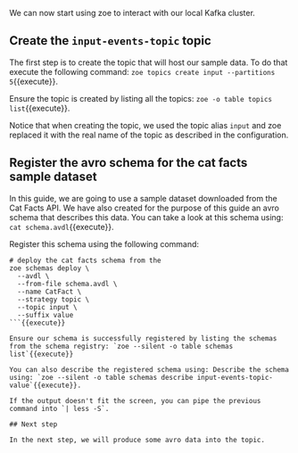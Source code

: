 We can now start using zoe to interact with our local Kafka cluster.

## Create the `input-events-topic` topic

The first step is to create the topic that will host our sample data. To do that execute the following command: `zoe topics create input --partitions 5`{{execute}}.

Ensure the topic is created by listing all the topics: `zoe -o table topics list`{{execute}}.

Notice that when creating the topic, we used the topic alias `input` and zoe replaced it with the real name of the topic as described in the configuration.

## Register the avro schema for the cat facts sample dataset

In this guide, we are going to use a sample dataset downloaded from the Cat Facts API. We have also created for the purpose of this guide an avro schema that describes this data. You can take a look at this schema using: `cat schema.avdl`{{execute}}.

Register this schema using the following command:

```
# deploy the cat facts schema from the 
zoe schemas deploy \
  --avdl \
  --from-file schema.avdl \
  --name CatFact \
  --strategy topic \
  --topic input \
  --suffix value
```{{execute}}

Ensure our schema is successfully registered by listing the schemas from the schema registry: `zoe --silent -o table schemas list`{{execute}}

You can also describe the registered schema using: Describe the schema using: `zoe --silent -o table schemas describe input-events-topic-value`{{execute}}.

If the output doesn't fit the screen, you can pipe the previous command into `| less -S`.

## Next step

In the next step, we will produce some avro data into the topic.
